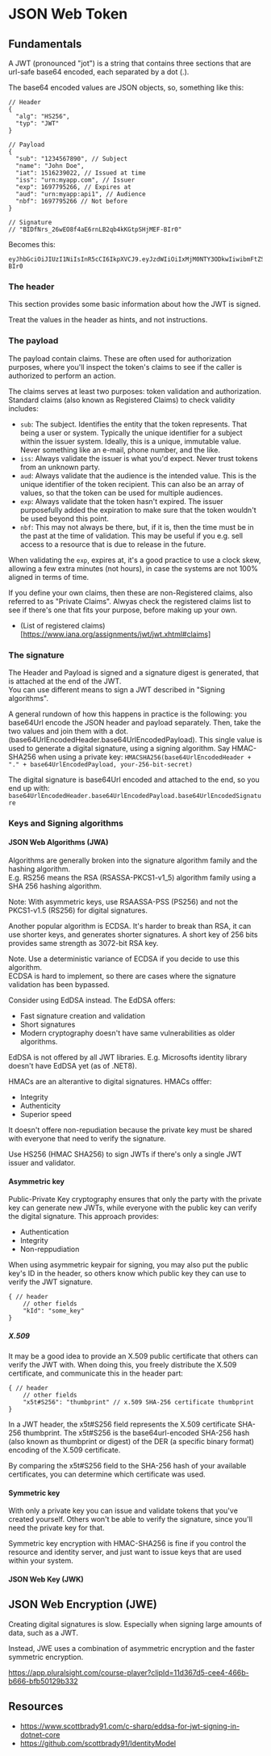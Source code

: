 # JSON Web Token

## Fundamentals
A JWT (pronounced "jot") is a string that contains three sections that are url-safe base64 encoded, each separated by a dot (.).

The base64 encoded values are JSON objects, so, something like this:

```jsonc
// Header
{
  "alg": "HS256",
  "typ": "JWT"
}

// Payload
{
  "sub": "1234567890", // Subject
  "name": "John Doe",
  "iat": 1516239022, // Issued at time
  "iss": "urn:myapp.com", // Issuer
  "exp": 1697795266, // Expires at
  "aud": "urn:myapp:api1", // Audience
  "nbf": 1697795266 // Not before
}

// Signature
// "BIDfNrs_26wEO8f4aE6rnLB2qb4kKGtpSHjMEF-BIr0"
```

Becomes this:

```text
eyJhbGciOiJIUzI1NiIsInR5cCI6IkpXVCJ9.eyJzdWIiOiIxMjM0NTY3ODkwIiwibmFtZSI6IkpvaG4gRG9lIiwiaWF0IjoxNTE2MjM5MDIyLCJpc3MiOiJ1cm46bXlhcHAuY29tIiwiYXVkIjoidXJuOm15YXBwOmFwaTEiLCJleHAiOjE2OTc3OTUyNjZ9.BIDfNrs_26wEO8f4aE6rnLB2qb4kKGtpSHjMEF-BIr0
```

### The header
This section provides some basic information about how the JWT is signed.  

Treat the values in the header as hints, and not instructions.

### The payload
The payload contain claims. These are often used for authorization purposes, where you'll inspect the token's claims to see if the caller is authorized to perform an action.

The claims serves at least two purposes: token validation and authorization.  
Standard claims (also known as Registered Claims) to check validity includes:
- `sub`: The subject. Identifies the entity that the token represents. That being a user or system. Typically the unique identifier for a subject within the issuer system. Ideally, this is a unique, immutable value. Never something like an e-mail, phone number, and the like.
- `iss`: Always validate the issuer is what you'd expect. Never trust tokens from an unknown party.
- `aud`: Always validate that the audience is the intended value. This is the unique identifier of the token recipient. This can also be an array of values, so that the token can be used for multiple audiences.
- `exp`: Always validate that the token hasn't expired. The issuer purposefully added the expiration to make sure that the token wouldn't be used beyond this point.
- `nbf`: This may not always be there, but, if it is, then the time must be in the past at the time of validation. This may be useful if you e.g. sell access to a resource that is due to release in the future.

When validating the `exp`, expires at, it's a good practice to use a clock skew, allowing a few extra minutes (not hours), in case the systems are not 100% aligned in terms of time. 

If you define your own claims, then these are non-Registered claims, also referred to as "Private Claims". Alwyas check the registered claims list to see if there's one that fits your purpose, before making up your own. 

- (List of registered claims)[https://www.iana.org/assignments/jwt/jwt.xhtml#claims]

### The signature
The Header and Payload is signed and a signature digest is generated, that is attached at the end of the JWT.  
You can use different means to sign a JWT described in "Signing algorithms".

A general rundown of how this happens in practice is the following: you base64Url encode the JSON header and payload separately. Then, take the two values and join them with a dot. (base64UrlEncodedHeader.base64UrlEncodedPayload). This single value is used to generate a digital signature, using a signing algorithm. Say HMAC-SHA256 when using a private key:
`HMACSHA256(base64UrlEncodedHeader + "." + base64UrlEncodedPayload, your-256-bit-secret)`

The digital signature is base64Url encoded and attached to the end, so you end up with:  
`base64UrlEncodedHeader.base64UrlEncodedPayload.base64UrlEncodedSignature`

### Keys and Signing algorithms

#### JSON Web Algorithms (JWA)
Algorithms are generally broken into the signature algorithm family and the hashing algorithm.  
E.g. RS256 means the RSA (RSASSA-PKCS1-v1_5) algorithm family using a SHA 256 hashing algorithm.

Note: With asymmetric keys, use RSAASSA-PSS (PS256) and not the PKCS1-v1.5 (RS256) for digital signatures.

Another popular algorithm is ECDSA. It's harder to break than RSA, it can use shorter keys, and generates shorter signatures. A short key of 256 bits provides same strength as 3072-bit RSA key.

Note. Use a deterministic variance of ECDSA if you decide to use this algorithm.  
ECDSA is hard to implement, so there are cases where the signature validation has been bypassed.

Consider using EdDSA instead. The EdDSA offers:
- Fast signature creation and validation
- Short signatures
- Modern cryptography doesn't have same vulnerabilities as older algorithms.

EdDSA is not offered by all JWT libraries. E.g. Microsofts identity library doesn't have EdDSA yet (as of .NET8).

HMACs are an alterantive to digital signatures. HMACs offfer:
- Integrity
- Authenticity
- Superior speed

It doesn't offere non-repudiation because the private key must be shared with everyone that need to verify the signature.

Use HS256 (HMAC SHA256) to sign JWTs if there's only a single JWT issuer and validator.


#### Asymmetric key
Public-Private Key cryptography ensures that only the party with the private key can generate new JWTs, while everyone with the public key can verify the digital signature. This approach provides:
- Authentication
- Integrity
- Non-reppudiation

When using asymmetric keypair for signing, you may also put the public key's ID in the header, so others know which public key they can use to verify the JWT signature.

```jsonc
{ // header
    // other fields
    "kId": "some_key"
}
```

##### X.509
It may be a good idea to provide an X.509 public certificate that others can verify the JWT with. When doing this, you freely distribute the X.509 certificate, and communicate this in the header part:

```jsonc
{ // header
    // other fields
    "x5t#S256": "thumbprint" // x.509 SHA-256 certificate thumbprint
}
```
In a JWT header, the x5t#S256 field represents the X.509 certificate SHA-256 thumbprint.
The x5t#S256 is the base64url-encoded SHA-256 hash (also known as thumbprint or digest) of the DER (a specific binary format) encoding of the X.509 certificate.  

By comparing the x5t#S256 field to the SHA-256 hash of your available certificates, you can determine which certificate was used.

#### Symmetric key
With only a private key you can issue and validate tokens that you've created yourself. Others won't be able to verify the signature, since you'll need the private key for that.

Symmetric key encryption with HMAC-SHA256 is fine if you control the resource and identity server, and just want to issue keys that are used within your system.

#### JSON Web Key (JWK)

## JSON Web Encryption (JWE)
Creating digital signatures is slow. Especially when signing large amounts of data, such as a JWT.

Instead, JWE uses a combination of asymmetric encryption and the faster symmetric encryption.

https://app.pluralsight.com/course-player?clipId=11d367d5-cee4-466b-b666-bfb50129b332


## Resources
- https://www.scottbrady91.com/c-sharp/eddsa-for-jwt-signing-in-dotnet-core
- https://github.com/scottbrady91/IdentityModel